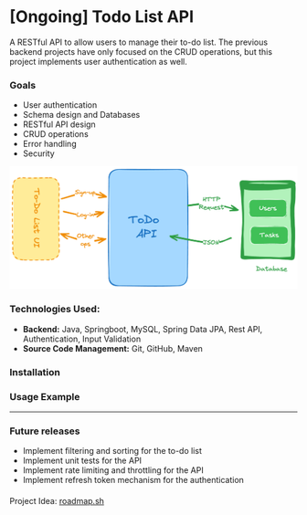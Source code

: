 # [Ongoing] Todo List API

A RESTful API to allow users to manage their to-do list. The previous backend projects have only focused on the CRUD operations, but this project implements user authentication as well.

### Goals
- User authentication
- Schema design and Databases
- RESTful API design
- CRUD operations
- Error handling
- Security

![Data Flow](images/data_flow.png)

### Technologies Used:
- **Backend:** Java, Springboot, MySQL, Spring Data JPA, Rest API, Authentication, Input Validation
- **Source Code Management:** Git, GitHub, Maven

### Installation

### Usage Example

_____

### Future releases
- Implement filtering and sorting for the to-do list
- Implement unit tests for the API
- Implement rate limiting and throttling for the API
- Implement refresh token mechanism for the authentication

####
Project Idea: [roadmap.sh](https://roadmap.sh/projects/todo-list-api)